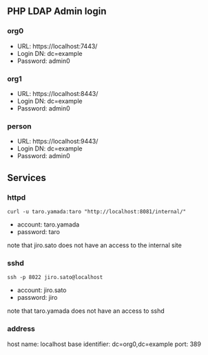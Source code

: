 ## PHP LDAP Admin login

### org0

- URL: https://localhost:7443/
- Login DN: dc=example
- Password: admin0

### org1

- URL: https://localhost:8443/
- Login DN: dc=example
- Password: admin0

### person

- URL: https://localhost:9443/
- Login DN: dc=example
- Password: admin0


## Services
### httpd

``` 
curl -u taro.yamada:taro "http://localhost:8081/internal/"
```

- account: taro.yamada
- password: taro

note that jiro.sato does not have an access to the internal site

### sshd

```
ssh -p 8022 jiro.sato@localhost
```

- account: jiro.sato
- password: jiro

note that taro.yamada does not have an access to sshd


### address

host name: localhost
base identifier: dc=org0,dc=example
port: 389
